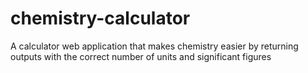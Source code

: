 # chemistry-calculator
A calculator web application that makes chemistry easier by returning outputs with the correct number of units and significant figures
